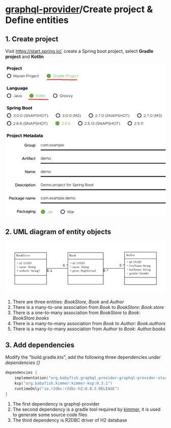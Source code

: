 # [graphql-provider](https://github.com/babyfish-ct/graphql-provider)/Create project & Define entities

## 1. Create project

Visit https://start.spring.io/, create a Spring boot project, select **Gradle project** and **Kotlin**

![image](./spring-starter.jpg)


## 2. UML diagram of entity objects

![image](./uml.png)

1. There are three entities: *BookStore*, *Book* and *Author*
2. There is a many-to-one association from *Book* to *BookStore*: *Book.store*
3. There is a one-to-many association from *BookStore* to *Book*: *BookStore.books*
4. There is a many-to-many association from *Book* to *Author*: *Book.authors*
5. There is a many-to-many association from *Author* to *Book*: *Author.books*

## 3. Add dependencies

Modify the "build.gradle.kts", add the following three dependencies under *dependencies {}*

```kt
dependencies {
    implementation("org.babyfish.graphql.provider:graphql-provider-starter-dgs:0.0.5")
    ksp("org.babyfish.kimmer:kimmer-ksp:0.3.1")
    runtimeOnly("io.r2dbc:r2dbc-h2:0.8.5.RELEASE")
}
```
1. The first dependency is graphql-provider
2. The second dependency is a gradle tool required by [kimmer](https://github.com/babyfish-ct/kimmer), it is used to generate some source code files
3. The third dependency is R2DBC driver of H2 database
